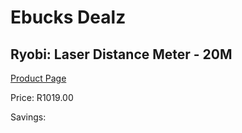 
# Ebucks Dealz
## Ryobi: Laser Distance Meter - 20M
[Product Page](https://www.ebucks.com/web/shop/productSelected.do?prodId=335507759&catId=370101825)

Price: R1019.00

Savings: 


	